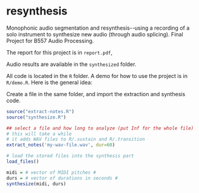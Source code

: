 # resynthesis
Monophonic audio segmentation and resynthesis--using a recording of a solo instrument to synthesize new audio (through audio splicing). Final Project for B557 Audio Processing.

The report for this project is in `report.pdf`,

Audio results are available in the `synthesized` folder.

All code is located in the `R` folder. A demo for how to use the project is in `R/demo.R`. Here is the general idea:

Create a file in the same folder, and import the extraction and synthesis code.
```R
source("extract-notes.R")
source("synthesize.R")

## select a file and how long to analyze (put Inf for the whole file)
# this will take a while
# it adds WAV files to R/.sustain and R/.transition
extract_notes('my-wav-file.wav', dur=60)

# load the stored files into the synthesis part
load_files()

midi = # vector of MIDI pitches #
durs = # vector of durations in seconds #
synthesize(midi, durs)

```
